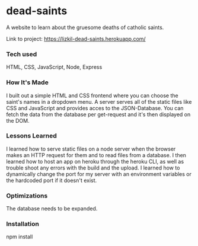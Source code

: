 # dead-saints
A website to learn about the gruesome deaths of catholic saints.


Link to project: https://lizkil-dead-saints.herokuapp.com/

### Tech used
HTML, CSS, JavaScript, Node, Express

### How It's Made
I built out a simple HTML and CSS frontend where you can choose the saint's names in a dropdown menu. A server serves all of the static files like CSS and JavaScript and provides acces to the JSON-Database. You can fetch the data from the database per get-request and it's then displayed on the DOM.

### Lessons Learned
I learned how to serve static files on a node server when the browser makes an HTTP request for them and to read files from a database. I then learned how to host an app on heroku through the heroku CLI, as well as trouble shoot any errors with the build and the upload. I learned how to dynamically change the port for my server with an environment variables or the hardcoded port if it doesn't exist. 

### Optimizations
The database needs to be expanded.

### Installation
npm install 
